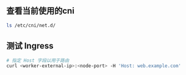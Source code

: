 ## 查看当前使用的cni

```bash
ls /etc/cni/net.d/
```

## 测试 Ingress

```bash
# 指定 Host 字段以用于路由
curl <worker-external-ip>:<node-port> -H 'Host: web.example.com'
```